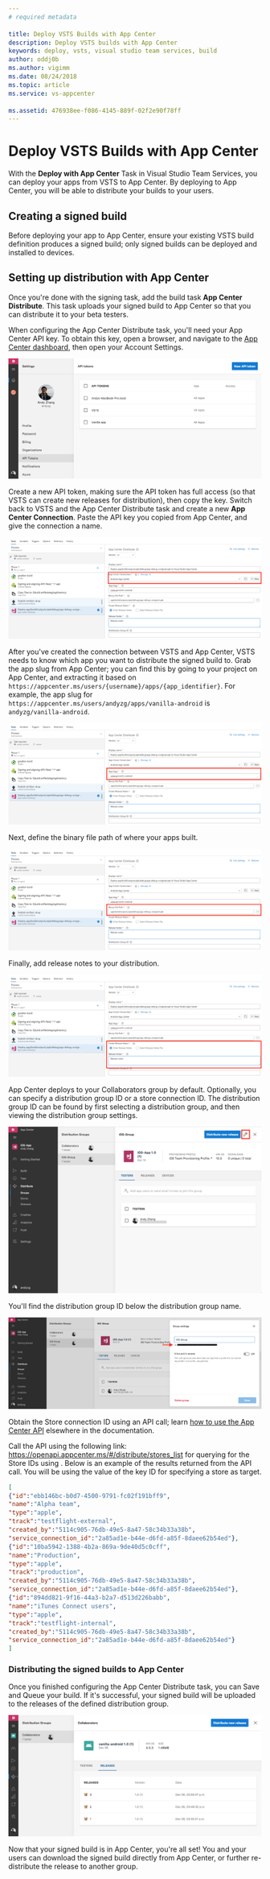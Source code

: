 ```yaml
---
# required metadata

title: Deploy VSTS Builds with App Center
description: Deploy VSTS builds with App Center
keywords: deploy, vsts, visual studio team services, build
author: oddj0b
ms.author: vigimm
ms.date: 08/24/2018
ms.topic: article
ms.service: vs-appcenter

ms.assetid: 476938ee-f086-4145-889f-02f2e90f78ff
---
```


# Deploy VSTS Builds with App Center

With the **Deploy with App Center** Task in Visual Studio Team Services, you can deploy your apps from VSTS
to App Center. By deploying to App Center, you will be able to distribute your builds to your users.

## Creating a signed build

Before deploying your app to App Center, ensure your existing VSTS build definition produces a signed build; only signed builds can be deployed and installed to devices.

## Setting up distribution with App Center

Once you're done with the signing task, add the build task **App Center Distribute**. This task uploads your signed build to App Center so that you can distribute it to your beta testers.

When configuring the App Center Distribute task, you'll need your App Center API key. To obtain this key, open a browser, and navigate to the [App Center dashboard](https://appcenter.ms), then open your Account Settings.

![Get your API key from App Center](images/vsts-deploy-api.png)

Create a new API token, making sure the API token has full access (so that VSTS can create new releases for distribution), then copy the key. Switch back to VSTS and the App Center Distribute task and create a new **App Center Connection**. Paste the API key you copied from App Center, and give the connection a name.

![Create an App Center connection](images/vsts-deploy-app-center-api.png)

After you've created the connection between VSTS and App Center, VSTS needs to know which app you want to distribute the signed build to. Grab the app slug from App Center; you can find this by going to your project on App Center, and extracting it based on `https://appcenter.ms/users/{username}/apps/{app_identifier}`. For example, the app slug for `https://appcenter.ms/users/andyzg/apps/vanilla-android` is `andyzg/vanilla-android`.

![Copy your App Slug from App Center](images/vsts-deploy-app-center-slug.png)

Next, define the binary file path of where your apps built.

![Define the binary path](images/vsts-deploy-app-center-binary.png)

Finally, add release notes to your distribution.

![Release notes](images/vsts-deploy-app-center-notes.png)

App Center deploys to your Collaborators group by default. Optionally, you can specify a distribution group ID or a store connection ID. The distribution group ID can be found by first selecting a distribution group, and then viewing the distribution group settings.

![Finding the page with the distribution group ID](images/vsts-deploy-group-id.png)

You'll find the distribution group ID below the distribution group name.

![Location of the distribution group ID](images/vsts-deploy-app-center-group.png)

Obtain the Store connection ID using an API call; learn [how to use the App Center API](../api-docs/index.md) elsewhere in the documentation.

Call the API using the following link: https://openapi.appcenter.ms/#/distribute/stores_list for querying for the Store IDs using . Below is an example of the results returned from the API call. You will be using the value of the key ID for specifying a store as target.

```json
[
{"id":"ebb146bc-b0d7-4500-9791-fc02f191bff9",
"name":"Alpha team",
"type":"apple",
"track":"testflight-external",
"created_by":"5114c905-76db-49e5-8a47-58c34b33a38b",
"service_connection_id":"2a85ad1e-b44e-d6fd-a85f-8daee62b54ed"},
{"id":"10ba5942-1388-4b2a-869a-9de40d5c0cff",
"name":"Production",
"type":"apple",
"track":"production",
"created_by":"5114c905-76db-49e5-8a47-58c34b33a38b",
"service_connection_id":"2a85ad1e-b44e-d6fd-a85f-8daee62b54ed"},
{"id":"894dd821-9f16-44a3-b2a7-d513d226babb",
"name":"iTunes Connect users",
"type":"apple",
"track":"testflight-internal",
"created_by":"5114c905-76db-49e5-8a47-58c34b33a38b",
"service_connection_id":"2a85ad1e-b44e-d6fd-a85f-8daee62b54ed"}
]
```

### Distributing the signed builds to App Center

Once you finished configuring the App Center Distribute task, you can Save and Queue your build. If it's successful, your signed build will be uploaded to the releases of the defined distribution group.

![Releases](images/vsts-deploy-app-center-releases.png)

Now that your signed build is in App Center, you're all set! You and your users can download the signed build directly from App Center, or further re-distribute the release to another group.

[vsts-deploy-api]: images/vsts-deploy-api.png
[vsts-deploy-app-center-api]: images/vsts-deploy-app-center-api.png
[vsts-deploy-app-center-slug]: images/vsts-deploy-app-center-slug.png
[vsts-deploy-app-center-binary]: images/vsts-deploy-app-center-binary.png
[vsts-deploy-app-center-notes]: images/vsts-deploy-app-center-notes.png
[vsts-deploy-group-id]: images/vsts-deploy-group-id.png
[vsts-deploy-app-center-group]: images/vsts-deploy-app-center-group.png
[vsts-deploy-app-center-releases]: images/vsts-deploy-app-center-releases.png
